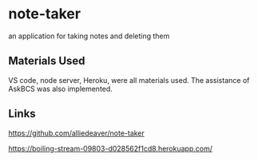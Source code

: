 # note-taker
an application for taking notes and deleting them

## Materials Used 
VS code, node server, Heroku, were all materials used. The assistance of AskBCS was also implemented. 

## Links 
https://github.com/alliedeaver/note-taker


https://boiling-stream-09803-d028562f1cd8.herokuapp.com/
